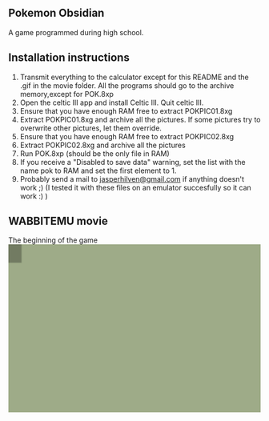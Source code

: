## Pokemon Obsidian

A game programmed during high school. 

## Installation instructions

1. Transmit everything to the calculator except for this README and the .gif in the movie folder. All the programs should go to the archive memory,except for POK.8xp
2. Open the celtic III app and install Celtic III. Quit celtic III.
3. Ensure that you have enough RAM free to extract POKPIC01.8xg
4. Extract POKPIC01.8xg and archive all the pictures. If some pictures try to overwrite other pictures, let them override.
5. Ensure that you have enough RAM free to extract POKPIC02.8xg
6. Extract POKPIC02.8xg and archive all the pictures
7. Run POK.8xp (should be the only file in RAM)
8. If you receive a "Disabled to save data" warning, set the list with the name pok to RAM and set the first element to 1. 
9. Probably send a mail to jasperhilven@gmail.com if anything doesn't work ;) (I tested it with these files on an emulator succesfully so it can work :) )

## WABBITEMU movie
The beginning of the game
<img src="./movies/startup.gif" alt="term" width="800">
